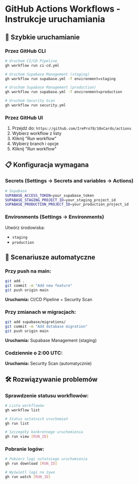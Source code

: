 # GitHub Actions Workflows - Instrukcje uruchamiania

## 🚀 Szybkie uruchamianie

### Przez GitHub CLI

```bash
# Uruchom CI/CD Pipeline
gh workflow run ci-cd.yml

# Uruchom Supabase Management (staging)
gh workflow run supabase.yml -f environment=staging

# Uruchom Supabase Management (production)
gh workflow run supabase.yml -f environment=production

# Uruchom Security Scan
gh workflow run security.yml
```

### Przez GitHub UI

1. Przejdź do: `https://github.com/IrePro78/10xCards/actions`
2. Wybierz workflow z listy
3. Kliknij "Run workflow"
4. Wybierz branch i opcje
5. Kliknij "Run workflow"

## 📋 Konfiguracja wymagana

### Secrets (Settings → Secrets and variables → Actions)

```bash
# Supabase
SUPABASE_ACCESS_TOKEN=your_supabase_token
SUPABASE_STAGING_PROJECT_ID=your_staging_project_id
SUPABASE_PRODUCTION_PROJECT_ID=your_production_project_id
```

### Environments (Settings → Environments)

Utwórz środowiska:

- `staging`
- `production`

## 🔄 Scenariusze automatyczne

### Przy push na main:

```bash
git add .
git commit -m "Add new feature"
git push origin main
```

**Uruchamia:** CI/CD Pipeline + Security Scan

### Przy zmianach w migracjach:

```bash
git add supabase/migrations/
git commit -m "Add database migration"
git push origin main
```

**Uruchamia:** Supabase Management (staging)

### Codziennie o 2:00 UTC:

**Uruchamia:** Security Scan (automatycznie)

## 🛠️ Rozwiązywanie problemów

### Sprawdzenie statusu workflowów:

```bash
# Lista workflowów
gh workflow list

# Status ostatnich uruchomień
gh run list

# Szczegóły konkretnego uruchomienia
gh run view [RUN_ID]
```

### Pobranie logów:

```bash
# Pobierz logi ostatniego uruchomienia
gh run download [RUN_ID]

# Wyświetl logi na żywo
gh run watch [RUN_ID]
```
